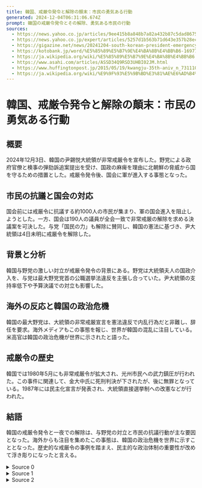 ```yaml
---
title: 韓国、戒厳令発令と解除の顛末：市民の勇気ある行動
generated: 2024-12-04T06:31:06.674Z
prompt: 韓国の戒厳令発令とその解除、勇気ある市民の行動
sources:
  - https://news.yahoo.co.jp/articles/9ee415b8a848b7a82a432b87c5dad8675140bbcc/images/001
  - https://news.yahoo.co.jp/expert/articles/5257d1b563b71d643e357b28ec3cf7ea2543f114
  - https://gigazine.net/news/20241204-south-korean-president-emergency-martial-law/
  - https://kotobank.jp/word/%E5%85%89%E5%B7%9E%E4%BA%8B%E4%BB%B6-169778
  - https://ja.wikipedia.org/wiki/%E5%85%89%E5%B7%9E%E4%BA%8B%E4%BB%B6
  - https://www.asahi.com/articles/ASSD34Q9RSD3UHBI02JM.html
  - https://www.huffingtonpost.jp/2015/05/19/kwangju-35th-aniv_n_7311100.html
  - https://ja.wikipedia.org/wiki/%E9%9F%93%E5%9B%BD%E3%81%AE%E6%AD%B4%E5%8F%B2%E5%B9%B4%E8%A1%A8
---
```


# 韓国、戒厳令発令と解除の顛末：市民の勇気ある行動

## 概要
2024年12月3日、韓国の尹錫悦大統領が非常戒厳令を宣布した。野党による政府官僚と検事の弾劾訴追案提出を受け、国政の麻痺を理由に北朝鮮の脅威から国を守るための措置とした。戒厳令発令後、国会に軍が進入する事態となった。

## 市民の抗議と国会の対応
国会前には戒厳令に抗議する約1000人の市民が集まり、軍の国会進入を阻止しようとした。一方、国会は190人の議員が全会一致で非常戒厳の解除を求める決議案を可決した。与党「国民の力」も解除に賛同し、韓国の憲法に基づき、尹大統領は4日未明に戒厳令を解除した。

## 背景と分析
韓国与野党の激しい対立が戒厳令発令の背景にある。野党は大統領夫人の国政介入を、与党は最大野党党首の公職選挙法違反を主張し合っていた。尹大統領の支持率低下や予算決議での対立も影響した。

## 海外の反応と韓国の政治危機
韓国の最大野党は、大統領の非常戒厳宣言を憲法違反で内乱行為だと非難し、辞任を要求。海外メディアもこの事態を報じ、世界が韓国の混乱に注目している。米高官は韓国の政治危機が世界に示されたと語った。

## 戒厳令の歴史
韓国では1980年5月にも非常戒厳令が拡大され、光州市民への武力鎮圧が行われた。この事件に関連して、金大中氏に死刑判決が下されたが、後に無罪となっている。1987年には民主化宣言が発表され、大統領直接選挙制への改憲などが行われた。

## 結語
韓国の戒厳令発令と一夜での解除は、与野党の対立と市民の抗議行動が主な要因となった。海外からも注目を集めたこの事態は、韓国の政治危機を世界に示すこととなった。歴史的な戒厳令の事例を踏まえ、民主的な政治体制の重要性が改めて浮き彫りになったと言える。

<details>
<summary>Source 0</summary>

# 韓国の戒厳令発令とその解除、市民の行動

## 尹大統領、戒厳令を宣言
2024年12月3日、韓国の尹錫悦大統領は、野党が政府官僚や検事の弾劾訴追案を提出し、国政を麻痺させたとして、非常戒厳令を宣布しました。大統領は、北朝鮮の共産勢力の脅威から国を守るため、自由憲政秩序を守るために非常戒厳を宣言すると発表しました。戒厳令発令後、国会に軍のヘリが着陸し、軍兵力が進入しました。

## 市民の抗議
国会前には、戒厳令に抗議する市民約1000人が集まりました。市民は、軍による国会への進入を阻止するため、バリケードを築き、消火器を噴射して抵抗しました。

## 戒厳令、一夜で解除
戒厳令発令から一夜明けた4日、国会は会議を開き、出席した議員190人による全会一致で、非常戒厳の解除を求める決議案を可決しました。与党「国民の力」も解除を求める動きに賛同しました。韓国の憲法では、国会が議員過半数の賛成で戒厳の解除を要求したときは、大統領はこれを解除しなければならないと定められています。尹大統領は4日未明、国会の要求を受け入れ、戒厳令を解除しました。

## 背景と分析
背景には、韓国与野党の激しい対立があります。野党は「金建希大統領夫人を国政介入により収容せよ」、与党は「李在明（最大野党党首）を公職選挙法違反容疑で裁判中」と激しく主張し合っていました。また、最近の世論調査では尹大統領の支持率が20％を下回る結果も出ており、予算決議をめぐり、国会で多数を握る野党との対立が激化していました。

## 海外の反応
韓国の最大野党「共に民主党」は、大統領による非常戒厳宣言は憲法違反であり、内乱行為だと非難し、辞任を要求しました。大統領が退陣の求めに応じない場合は、ただちに弾劾手続きに入るとしています。海外メディアもこの事態を報じ、混乱が続く韓国に注目しています。

</details>
<details>
<summary>Source 1</summary>

## 韓国大統領が「非常戒厳」を宣布　官僚の弾劾訴追で「行政府がまひ」

## 尹錫悦大統領の緊急談話全文

## 韓国の非常戒厳、6時間で解除　野党「大統領辞任しなければ弾劾」

## 尹大統領、突然の「非常戒厳」に至った背景　韓国政界に何があった？

## 韓国の政治危機「世界に示されてしまった」　米高官が見る非常戒厳

## 韓国与党、内閣総辞職を要求　「大統領の党外追放も提案」

## 国民民主、玉木代表に役職停止3カ月処分　「極めて異例」榛葉幹事長

## 隣家の防犯カメラを撤去できるか　「監視される」との訴えに裁判所は

## 迫害逃れ、待っていたのは次の窮状　ロヒンギャ難民キャンプを歩いた

## AVは「リアリティーショー」加害はエンタメ？　男性らの本音と問い

## クリーニングに出すことなく、自宅で手軽に使える洗剤。

## キャンプ道具、コンパクトより楽さ　初めてのキャンプ

## エネルギーの島で脱炭素に挑む　里帰りの公務員、再エネ担当の気づき　「再エネ導入より大事なこと」とは

## 年間大賞に「ふてほど」が選ばれ、喜びを語る俳優の阿部サダヲさん

## 幻の東方美人茶と客家文化を訪ねて、新竹へ

## 札幌の洋菓子職人が焼く“道魂洋才”のパン

## レオーニの絵本「あおくんときいろちゃん」秘話

## バラ育種家・木村卓功さんが語る「次世代のバラ」

## クラシック演奏会で響いた子どもの奇声　指揮者が送った優しいサイン

## 大所帯になっても不変「一杯のコーヒー」への思い

## 収支報告書のデジタル化

## ツレヅレハナコさんおすすめのキッチン用品

## 透明化の要は「デジタル化」にあり　データベース化と検索機能が焦点


## 透明化の要は「デジタル化」にあり　データベース化と検索機能が焦点

## 透明化の要は「デジタル化」にあり　データベース化と検索機能が焦点

## 透明化の要は「デジタル化」にあり　データベース化と検索機能が焦点

## 透明化の要は「デジタル化」にあり　データベース化と検索機能が焦点

## 透明化の要は「デジタル化」にあり　データベース化と検索機能が焦点

## 透明化の要は「デジタル化」にあり　データベース化と検索機能が焦点

## 透明化の要は「デジタル化」にあり　データベース化と検索機能が焦点

## 透明化の要は「デジタル化」にあり　データベース化と検索機能が焦点

## 透明化の要は「デジタル化」にあり　データベース化と検索機能が焦点

## 透明化の要は「デジタル化」にあり　データベース化と検索機能が焦点

## 透明化の要は「デジタル化」にあり　データベース化と検索機能が焦点

## 透明化の要は「デジタル化」にあり　データベース化と検索機能が焦点

## 透明化の要は「デジタル化」にあり　データベース化と検索機能が焦点

## 透明化の要は「デジタル化」にあり　データベース化と検索機能が焦点

## 透明化の要は「デジタル化」にあり　データベース化と検索機能が焦点

## 透明化の要は「デジタル化」にあり　データベース化と検索機能が焦点

## 透明化の要は「デジタル化」にあり　データベース化と検索機能が焦点

## 透明化の要は「デジタル化」にあり　データベース化と検索機能が焦点

## 透明化の要は「デジタル化」にあり　データベース化と検索機能が焦点

## 透明化の要は「デジタル化」にあり　データベース化と検索機能が焦点

## 透明化の要は「デジタル化」にあり　データベース化と検索機能が焦点

## 透明化の要は「デジタル化」にあり　データベース化と検索機能が焦点

## 透明化の要は「デジタル化」にあり　データベース化と検索機能が焦点

## 透明化の要は「デジタル化」にあり　データベース化と検索機能が焦点

## 透明化の要は「デジタル化」にあり　データベース化と検索機能が焦点

## 透明化の要は「デジタル化」にあり　データベース化と検索機能が焦点

## 透明化の要は「デジタル化」にあり　データベース化と検索機能が焦点

## 透明化の要は「デジタル化」にあり　データベース化と検索機能が焦点

## 透明化の要は「デジタル化」にあり　データベース化と検索機能が焦点

## 透明化の要は「デジタル化」にあり　データベース化と検索機能が焦点

## 透明化の要は「デジタル化」にあり　データベース化と検索機能が焦点

## 透明化の要は「デジタル化」にあり　データベース化と検索機能が焦点

## 透明化の要は「デジタル化」にあり　データベース化と検索機能が焦点

## 透明化の要は「デジタル化」にあり　データベース化と検索機能が焦点

## 透明化の要は「デジタル化」にあり　データベース化と検索機能が焦点

## 透明化の要は「デジタル化」にあり　データベース化と検索機能が焦点

## 透明化の要は「デジタル化」にあり　データベース化と検索機能が焦点

## 透明化の要は「デジタル化」にあり　データベース化と検索機能が焦点

## 透明化の要は「デジタル化」にあり　データベース化と検索機能が焦点

## 透明化の要は「デジタル化」にあり　データベース化と検索機能が焦点

## 透明化の要は「デジタル化」にあり　データベース化と検索機能が焦点

## 透明化の要は「デジタル化」にあり　データベース化と検索機能が焦点

## 透明化の要は「デジタル化」にあり　データベース化と検索機能が焦点

## 透明化の要は「デジタル化」にあり　データベース化と検索機能が焦点

## 透明化の要は「デジタル化」にあり　データベース化と検索機能が焦点

## 透明化の要は「デジタル化」にあり　データベース化と検索機能が焦点

## 透明化の要は「デジタル化」にあり　データベース化と検索機能が焦点

## 透明化の要は「デジタル化」にあり　データベース化と検索機能が焦点

## 透明化の要は「デジタル化」にあり　データベース化と検索機能が焦点

## 透明化の要は「デジタル化」にあり　データベース化と検索機能が焦点

## 透明化の要は「デジタル化」にあり　データベース化と検索機能が焦点

## 透明化の要は「デジタル化」にあり　データベース化と検索機能が焦点

## 透明化の要は「デジタル化」にあり　データベース化と検索機能が焦点

## 透明化の要は「デジタル化」にあり　データベース化と検索機能が焦点

## 透明化の要は「デジタル化」にあり　データベース化と検索機能が焦点

## 透明化の要は「デジタル化」にあり　データベース化と検索機能が焦点

## 透明化の要は「デジタル化」にあり　データベース化と検索機能が焦点

## 透明化の要は「デジタル化」にあり　データベース化と検索機能が焦点

## 透明化の要は「デジタル化」にあり　データベース化と検索機能が焦点

## 透明化の要は「デジタル化」にあり　データベース化と検索機能が焦点

## 透明化の要は「デジタル化」にあり　データベース化と検索機能が焦点

## 透明化の要は「デジタル化」にあり　データベース化と検索機能が焦点

## 透明化の要は「デジタル化」にあり　データベース化と検索機能が焦点

## 透明化の要は「デジタル化」にあり　データベース化と検索機能が焦点

## 透明化の要は「デジタル化」にあり　データベース化と検索機能が焦点

## 透明化の要は「デジタル化」にあり　データベース化と検索機能が焦点

## 透明化の要は「デジタル化」にあり　データベース化と検索機能が焦点

## 透明化の要は「デジタル化」にあり　データベース化と検索機能が焦点

## 透明化の要は「デジタル化」にあり　データベース化と検索機能が焦点

## 透明化の要は「デジタル化」にあり　データベース化と検索機能が焦点

## 透明化の要は「デジタル化」にあり　データベース化と検索機能が焦点

## 透明化の要は「デジタル化」にあり　データベース化と検索機能が焦点

## 透明化の要は「デジタル化」にあり　データベース化と検索機能

</details>
<details>
<summary>Source 2</summary>

## 1980年5月18日、戒厳令拡大措置

韓国全土に非常戒厳令が拡大されました。

## 1980年5月27日、戒厳軍による鎮圧

戒厳軍による光州市民への武力鎮圧が行われました。

## 1980年9月17日、金大中氏に死刑判決

光州事件に関連して、金大中氏に死刑判決が下されました。

## 1987年6月29日、民主化宣言

大統領直接選挙制への改憲や金大中氏の赦免・復権など八項目からなる「民主化宣言」が発表されました。

## 2004年1月29日、金大中氏に無罪判決

ソウル高等法院刑事3部で開かれた宣告公判にて裁判部は1980年に内乱陰謀で死刑判決が下された金大中に対し無罪を宣告しました。

</details>